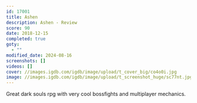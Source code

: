 ```yaml
---
id: 17001
title: Ashen
description: Ashen - Review
score: 90
date: 2018-12-15
completed: true
goty:
  - ""
modified_date: 2024-08-16
screenshots: []
videos: []
cover: //images.igdb.com/igdb/image/upload/t_cover_big/co4o0i.jpg
image: //images.igdb.com/igdb/image/upload/t_screenshot_huge/sc77nt.jpg
---
```

Great dark souls rpg with very cool bossfights and multiplayer mechanics.
